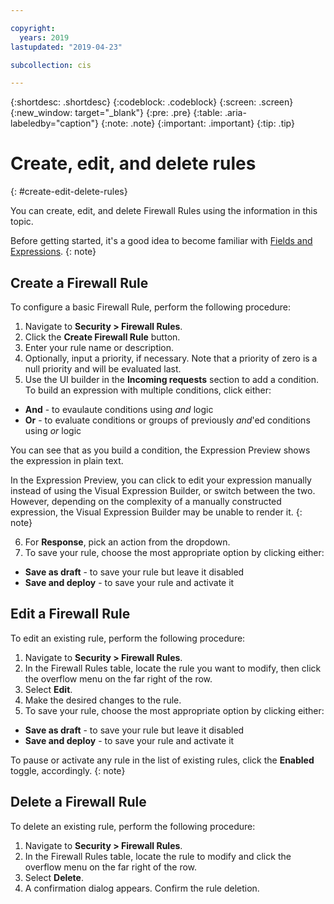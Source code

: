 ```yaml
---

copyright:
  years: 2019
lastupdated: "2019-04-23"

subcollection: cis

---
```


{:shortdesc: .shortdesc}
{:codeblock: .codeblock}
{:screen: .screen}
{:new_window: target="_blank"}
{:pre: .pre}
{:table: .aria-labeledby="caption"}
{:note: .note}
{:important: .important}
{:tip: .tip}

# Create, edit, and delete rules
{: #create-edit-delete-rules}

You can create, edit, and delete Firewall Rules using the information in this topic. 

Before getting started, it's a good idea to become familiar with [Fields and Expressions](/docs/infrastructure/cis?topic=cis-fields-and-expressions).
{: note}

## Create a Firewall Rule
To configure a basic Firewall Rule, perform the following procedure:

1. Navigate to **Security > Firewall Rules**.
2. Click the **Create Firewall Rule** button.
3. Enter your rule name or description.
4. Optionally, input a priority, if necessary. Note that a priority of zero is a null priority and will be evaluated last.
5. Use the UI builder in the **Incoming requests** section to add a condition.
 To build an expression with multiple conditions, click either:

 * **And** - to evaulaute conditions using _and_ logic
 * **Or** - to evaluate conditions or groups of previously _and_'ed conditions using _or_ logic
   
 You can see that as you build a condition, the Expression Preview shows the expression in plain text.

 In the Expression Preview, you can click to edit your expression manually instead of using the Visual Expression Builder, or switch between the two. However, depending on the complexity of a manually constructed expression, the Visual Expression Builder may be unable to render it.
{: note}

6. For **Response**, pick an action from the dropdown.
7. To save your rule, choose the most appropriate option by clicking either:
 
 * **Save as draft** - to save your rule but leave it disabled
 * **Save and deploy** - to save your rule and activate it

## Edit a Firewall Rule
To edit an existing rule, perform the following procedure:

1. Navigate to **Security > Firewall Rules**.
2. In the Firewall Rules table, locate the rule you want to modify, then click the overflow menu on the far right of the row.
3. Select **Edit**.
4. Make the desired changes to the rule.
7. To save your rule, choose the most appropriate option by clicking either:
 
 * **Save as draft** - to save your rule but leave it disabled
 * **Save and deploy** - to save your rule and activate it

To pause or activate any rule in the list of existing rules, click the **Enabled** toggle, accordingly.
{: note}

## Delete a Firewall Rule
To delete an existing rule, perform the following procedure:

1. Navigate to **Security > Firewall Rules**.
2. In the Firewall Rules table, locate the rule to modify and click the overflow menu on the far right of the row.
3. Select **Delete**.
4. A confirmation dialog appears. Confirm the rule deletion.
